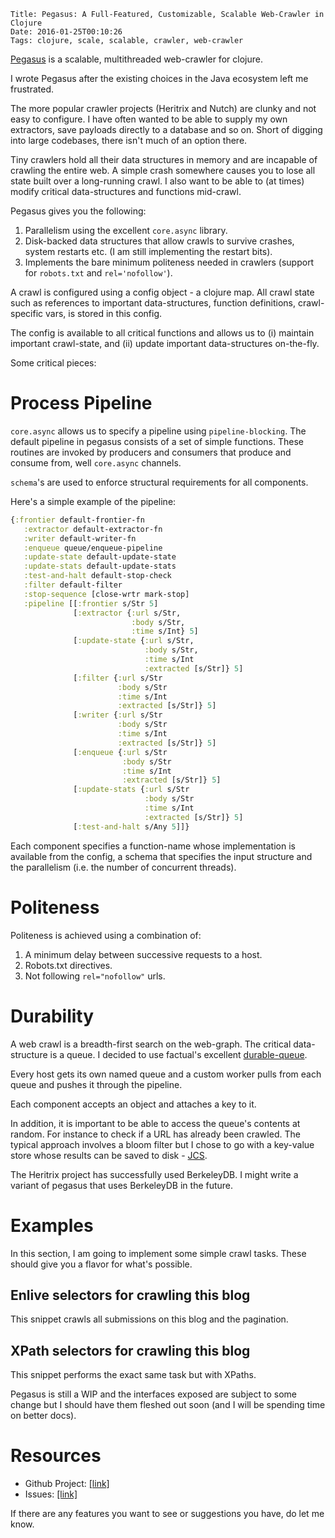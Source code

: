     Title: Pegasus: A Full-Featured, Customizable, Scalable Web-Crawler in Clojure
    Date: 2016-01-25T00:10:26
    Tags: clojure, scale, scalable, crawler, web-crawler

[Pegasus](http://getpegasus.io) is a scalable, multithreaded web-crawler
for clojure.

I wrote Pegasus after the existing choices in the Java ecosystem left me
frustrated.

The more popular crawler projects (Heritrix and Nutch) are clunky and not
easy to configure. I have often wanted to be able to supply my own extractors,
save payloads directly to a database and so on. Short of digging
into large codebases, there isn't much of an option there.

Tiny crawlers hold all their data structures in memory and are incapable
of crawling the entire web. A simple crash somewhere causes you to
lose all state built over a long-running crawl. I also want to be able to
(at times) modify critical data-structures and functions mid-crawl.

Pegasus gives you the following:

1. Parallelism using the excellent `core.async` library.
2. Disk-backed data structures that allow crawls to survive crashes, system restarts etc. (I am still implementing the restart bits).
3. Implements the bare minimum politeness needed in crawlers (support for `robots.txt` and `rel='nofollow'`).

<!-- more -->

A crawl is configured using a config object - a clojure map. All crawl state
such as references to important data-structures, function definitions, crawl-specific
vars, is stored in this config.

The config is available to all critical functions and allows us to
(i) maintain important crawl-state, and (ii) update important data-structures
on-the-fly.

Some critical pieces:

# Process Pipeline

`core.async` allows us to specify a pipeline using `pipeline-blocking`.
The default pipeline in pegasus consists of a set of simple functions.
These routines are invoked by producers and consumers that produce
and consume from, well `core.async` channels.

`schema`'s are used to enforce structural requirements for all components.

Here's a simple example of the pipeline:

```clojure
{:frontier default-frontier-fn
   :extractor default-extractor-fn
   :writer default-writer-fn
   :enqueue queue/enqueue-pipeline
   :update-state default-update-state
   :update-stats default-update-stats
   :test-and-halt default-stop-check
   :filter default-filter
   :stop-sequence [close-wrtr mark-stop]
   :pipeline [[:frontier s/Str 5]
              [:extractor {:url s/Str,
                           :body s/Str,
                           :time s/Int} 5]
              [:update-state {:url s/Str,
                              :body s/Str,
                              :time s/Int
                              :extracted [s/Str]} 5]
              [:filter {:url s/Str
                        :body s/Str
                        :time s/Int
                        :extracted [s/Str]} 5]
              [:writer {:url s/Str
                        :body s/Str
                        :time s/Int
                        :extracted [s/Str]} 5]
              [:enqueue {:url s/Str
                         :body s/Str
                         :time s/Int
                         :extracted [s/Str]} 5]
              [:update-stats {:url s/Str
                              :body s/Str
                              :time s/Int
                              :extracted [s/Str]} 5]
              [:test-and-halt s/Any 5]]}
```

Each component specifies a function-name whose implementation is available
from the config, a schema that specifies the input structure and the parallelism
(i.e. the number of concurrent threads).

# Politeness

Politeness is achieved using a combination of:

1. A minimum delay between successive requests to a host.
2. Robots.txt directives.
3. Not following `rel="nofollow"` urls.

# Durability

A web crawl is a breadth-first search on the web-graph. The critical data-structure
is a queue. I decided to use factual's excellent [durable-queue](https://github.com/Factual/durable-queue).

Every host gets its own named queue and a custom worker pulls from
each queue and pushes it through the pipeline.

Each component accepts an object and attaches a key to it.

In addition, it is important to be able to access the queue's contents
at random. For instance to check if a URL has already been crawled. The
typical approach involves a bloom filter but I chose to go with a key-value
store whose results can be saved to disk - [JCS](https://commons.apache.org/proper/commons-jcs/).

The Heritrix project has successfully used BerkeleyDB. I might write a variant
of pegasus that uses BerkeleyDB in the future.

# Examples

In this section, I am going to implement some simple crawl tasks.
These should give you a flavor for what's possible.

## Enlive selectors for crawling this blog
This snippet crawls all submissions on this blog and the pagination.

<script src="https://gist.github.com/shriphani/35407ab0d43644e56887.js"></script>

## XPath selectors for crawling this blog

This snippet performs the exact same task but with XPaths.

<script src="https://gist.github.com/shriphani/fef9bd1f73abcbdeb2c1.js"></script>

Pegasus is still a WIP and the interfaces exposed are subject to some change
but I should have them fleshed out soon (and I will be spending time on better docs).

# Resources

* Github Project: [[link]](https://github.com/shriphani/pegasus)
* Issues: [[link]](https://github.com/shriphani/pegasus/issues)


If there are any features you want to see or suggestions you have, do let me know.
